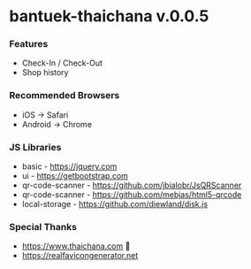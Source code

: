 # bantuek-thaichana v.0.0.5

### Features
* Check-In / Check-Out
* Shop history

### Recommended Browsers
* iOS -> Safari
* Android -> Chrome

### JS Libraries
* basic - https://jquery.com
* ui - https://getbootstrap.com
* qr-code-scanner - https://github.com/jbialobr/JsQRScanner
* qr-code-scanner - https://github.com/mebjas/html5-qrcode
* local-storage - https://github.com/diewland/disk.js

### Special Thanks
* https://www.thaichana.com 🙏
* https://realfavicongenerator.net
